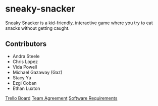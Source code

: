 # sneaky-snacker
Sneaky Snacker is a kid-friendly, interactive game where you try to eat snacks without getting caught.

## Contributors

* Andra Steele
* Chris Lopez
* Vida Powell
* Michael Gazaway (Gaz)
* Stacy Yu
* Ezgi Coban
* Ethan Luxton

[Trello Board](https://trello.com/b/4XvRo9u0)
[Team Agreement](/TeamAgreement.md)
[Software Requirements](/requirements.md)
